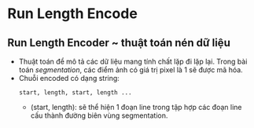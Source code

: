 # Run Length Encode


## Run Length Encoder ~ thuật toán nén dữ liệu 
+ Thuật toán để mô tả các dữ liệu mang tính chất lặp đi lặp lại. Trong bài toán *segmentation*, các điểm ảnh có giá trị pixel là 1 sẽ được mã hóa.
+ Chuỗi encoded có dạng string:
    ```
    start, length, start, length ...
    ```
    - (start, length): sẽ thể hiện 1 đoạn line trong tập hợp các đoạn line cấu thành đường biên vùng segmentation.
